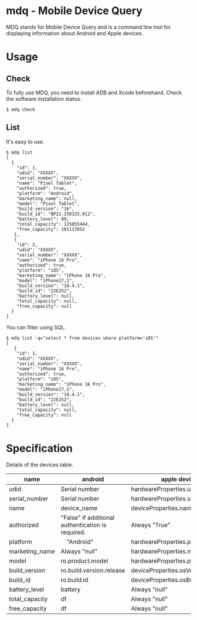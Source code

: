 <!---------------------------->
<!-- multilingual suffix: en, ja -->
<!-- no suffix: en -->
<!---------------------------->

<!-- $ mmg -y README.base.md -->

# mdq - Mobile Device Query

MDQ stands for Mobile Device Query and is a command line tool for displaying information about Android and Apple devices.  

# Usage

## Check

To fully use MDQ, you need to install ADB and Xcode beforehand.
Check the software installation status.

```
$ mdq check
```

## List

It's easy to use.

```
$ mdq list
[
  {
    "id": 1,
    "udid": "XXXXX",
    "serial_number": "XXXXX",
    "name": "Pixel Tablet",
    "authorized": true,
    "platform": "Android",
    "marketing_name": null,
    "model": "Pixel Tablet",
    "build_version": "16",
    "build_id": "BP22.250325.012",
    "battery_level": 89,
    "total_capacity": 115855444,
    "free_capacity": 101137652
   },
   {
    "id": 2,
    "udid": "XXXXX",
    "serial_number": "XXXXX",
    "name": "iPhone 16 Pro",
    "authorized": true,
    "platform": "iOS",
    "marketing_name": "iPhone 16 Pro",
    "model": "iPhone17,1",
    "build_version": "18.4.1",
    "build_id": "22E252",
    "battery_level": null,
    "total_capacity": null,
    "free_capacity": null
  }
]
```

You can filter using SQL.

```
$ mdq list -q="select * from devices where platform='iOS'"
[
   {
    "id": 1,
    "udid": "XXXXX",
    "serial_number": "XXXXX",
    "name": "iPhone 16 Pro",
    "authorized": true,
    "platform": "iOS",
    "marketing_name": "iPhone 16 Pro",
    "model": "iPhone17,1",
    "build_version": "18.4.1",
    "build_id": "22E252",
    "battery_level": null,
    "total_capacity": null,
    "free_capacity": null
  }
]
```

# Specification

Details of the devices table.

| name | android | apple devices |
| -- | -- | -- |
| udid | Serial number | hardwareProperties.udid |
| serial_number | Serial number | hardwareProperties.serialNumber |
| name | device_name | deviceProperties.name | 
| authorized | "False" if additional authentication is required. | Always "True" |
| platform |　"Android" | hardwareProperties.platform |
| marketing_name | Always "null" | hardwareProperties.marketingName |
| model | ro.product.model | hardwareProperties.productType |
| build_version | ro.build.version.release | deviceProperties.osVersionNumber |
| build_id | ro.build.id | deviceProperties.osBuildUpdate | 
| battery_level | battery | Always "null" |
| total_capacity | df | Always "null" |
| free_capacity | df | Always "null" |